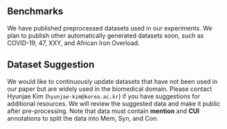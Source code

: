 ## Benchmarks
We have published preprocessed datasets used in our experiments.
We plan to publish other automatically generated datasets soon, such as COVID-19, 47, XXY, and African Iron Overload.

## Dataset Suggestion
We would like to continuously update datasets that have not been used in our paper but are widely used in the biomedical domain.
Please contact Hyunjae Kim (`hyunjae-kim@korea.ac.kr`) if you have suggestions for additional resources.
We will review the suggested data and make it public after pre-processing.
Note that data must contain **mention** and **CUI** annotations to split the data into Mem, Syn, and Con.
